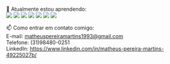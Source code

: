  🌱 Atualmente estou aprendendo: </br>
 <img loading="lazy" src="https://img.shields.io/badge/html5-%23E34F26.svg?style=for-the-badge&logo=html5&logoColor=white"/>
<img loading="lazy" src="https://img.shields.io/badge/css3-%231572B6.svg?style=for-the-badge&logo=css3&logoColor=white"/>
<img loading="lazy" src="https://img.shields.io/badge/javascript-%23323330.svg?style=for-the-badge&logo=javascript&logoColor=%23F7DF1E"/>
<img loading="lazy" src="https://img.shields.io/badge/node.js-43853D?style=for-the-badge&logo=node.js&logoColor=white"/>
<img loading="lazy" src="https://img.shields.io/badge/express.js-%23404d59.svg?style=for-the-badge&logo=express&logoColor=%2361DAFB"/>
<img loading="lazy" src="https://img.shields.io/badge/react-%2320232a.svg?style=for-the-badge&logo=react&logoColor=%2361DAFB"/>
<img loading="lazy" src="https://img.shields.io/badge/mongodb-%234ea94b.svg?style=for-the-badge&logo=mongodb&logoColor=white"/>


   
   

 📫 Como entrar em contato comigo: </br>
 E-mail: matheuspereiramartins1993@gmail.com </br>
 Telefone: (31)98480-0251 </br> 
 LinkedIn: https://www.linkedin.com/in/matheus-pereira-martins-49225027b/



<!--
**matheuspereiramartinscd/matheuspereiramartinscd** is a ✨ _special_ ✨ repository because its `README.md` (this file) appears on your GitHub profile.

Here are some ideas to get you started:

- 🔭 I’m currently working on ...
- 🌱 I’m currently learning ...
- 👯 I’m looking to collaborate on ...
- 🤔 I’m looking for help with ...
- 💬 Ask me about ...
- 📫 How to reach me: ...
- 😄 Pronouns: ...
- ⚡ Fun fact: ...
-->
